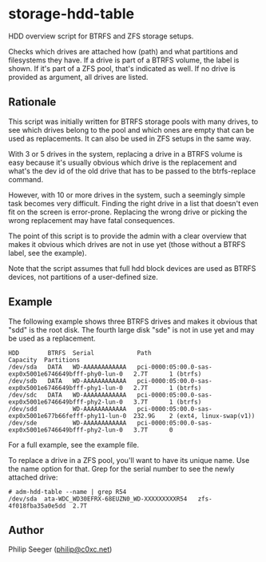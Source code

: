 storage-hdd-table
=================

HDD overview script for BTRFS and ZFS storage setups.

Checks which drives are attached how (path) and what partitions
and filesystems they have. If a drive is part of a BTRFS volume,
the label is shown. If it's part of a ZFS pool, that's indicated as well.
If no drive is provided as argument, all drives are listed.



Rationale
---------

This script was initially written for BTRFS storage pools with many drives,
to see which drives belong to the pool and which ones are empty that
can be used as replacements.
It can also be used in ZFS setups in the same way.

With 3 or 5 drives in the system, replacing a drive in a BTRFS volume is easy
because it's usually obvious which drive is the replacement and what's the
dev id of the old drive that has to be passed to the btrfs-replace command.

However, with 10 or more drives in the system, such a seemingly simple task
becomes very difficult. Finding the right drive in a list that doesn't even
fit on the screen is error-prone. Replacing the wrong drive or picking
the wrong replacement may have fatal consequences.

The point of this script is to provide the admin with a clear overview
that makes it obvious which drives are not in use yet
(those without a BTRFS label, see the example).

Note that the script assumes that full hdd block devices are used
as BTRFS devices, not partitions of a user-defined size.



Example
-------

The following example shows three BTRFS drives and makes it obvious that
"sdd" is the root disk. The fourth large disk "sde" is not in use yet and
may be used as a replacement.

    HDD        BTRFS  Serial            Path                                                    Capacity  Partitions
    /dev/sda   DATA   WD-AAAAAAAAAAAA   pci-0000:05:00.0-sas-exp0x5001e6746649bfff-phy0-lun-0   2.7T      1 (btrfs)
    /dev/sdb   DATA   WD-AAAAAAAAAAAA   pci-0000:05:00.0-sas-exp0x5001e6746649bfff-phy1-lun-0   2.7T      1 (btrfs)
    /dev/sdc   DATA   WD-AAAAAAAAAAAA   pci-0000:05:00.0-sas-exp0x5001e6746649bfff-phy2-lun-0   3.7T      1 (btrfs)
    /dev/sdd          WD-AAAAAAAAAAAA   pci-0000:05:00.0-sas-exp0x5001e677b66fefff-phy11-lun-0  232.9G    2 (ext4, linux-swap(v1))
    /dev/sde          WD-AAAAAAAAAAAA   pci-0000:05:00.0-sas-exp0x5001e6746649bfff-phy2-lun-0   3.7T      0


For a full example, see the example file.

To replace a drive in a ZFS pool, you'll want to have its unique name.
Use the name option for that. Grep for the serial number to see the newly attached drive:

    # adm-hdd-table --name | grep R54
    /dev/sda  ata-WDC_WD30EFRX-68EUZN0_WD-XXXXXXXXXR54   zfs-4f018fba35a0e5dd  2.7T



Author
------

Philip Seeger (philip@c0xc.net)


